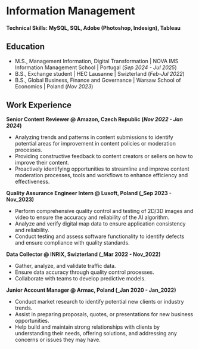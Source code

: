 # Information Management

#### Technical Skills: MySQL, SQL, Adobe (Photoshop, Indesign), Tableau

## Education		
- M.S., Management Information, Digital Transformation | NOVA IMS Information Management School | Portugal (_Sep 2024 - Jul 2025_)
- B.S., Exchange student | HEC Lausanne | Swizterland (_Feb-Jul 2022_)		        		
- B.S., Global Business, Finance and Governance | Warsaw School of Economics | Poland (_Nov 2023_)

## Work Experience
**Senior Content Reviewer @ Amazon, Czech Republic 
(_Nov 2022 - Jan 2024_)**
- Analyzing trends and patterns in content submissions to identify potential areas for improvement in content policies or moderation processes.
- Providing constructive feedback to content creators or sellers on how to improve their content.
- Proactively identifying opportunities to streamline and improve content moderation processes, tools and workflows to enhance efficiency and effectiveness.

**Quality Assurance Engineer Intern @ Luxoft, Poland (_Sep 2023 - Nov_2023)**
- Perform comprehensive quality control and testing of 2D/3D images and video to ensure the accuracy and reliability of the AI algorithm.
- Analyze and verify digital map data to ensure application consistency and reliability.
- Conduct testing and assess software functionality to identify defects and ensure compliance with quality standards.

**Data Collector @ INRIX, Swizterland (_Mar 2022 - Nov_2022)**
- Gather, analyze, and validate traffic data.
- Ensure data accuracy through quality control processes.
- Collaborate with teams to develop predictive models.

**Junior Account Manager @ Armac, Poland (_Jan 2020 - Jan_2022)**
- Conduct market research to identify potential new clients or industry trends.
- Assist in preparing proposals, quotes, or presentations for new business opportunities.
- Help build and maintain strong relationships with clients by understanding their needs, offering solutions, and addressing any concerns or issues they may have.


